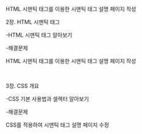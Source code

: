 HTML 시맨틱 태그를 이용한 시맨틱 태그 설명 페이지 작성

2장. HTML 시멘틱 태그

-HTML 시맨틱 태그 알아보기

-해결문제

 HTML 시맨틱 태그를 이용한 시맨틱 태그 설명 페이지 작성

​

3장. CSS 개요

-CSS 기본 사용법과 셀렉터 알아보기

-해결문제

 CSS를 적용하여 시맨틱 태그 설명 페이지 수정